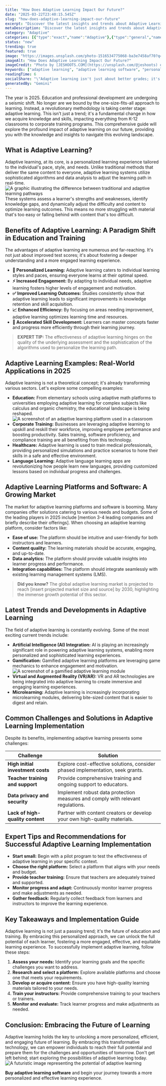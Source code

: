 ```yaml
---
title: "How Does Adaptive Learning Impact Our Future?"
date: "2025-03-22T23:40:15.545Z"
slug: "how-does-adaptive-learning-impact-our-future"
excerpt: "Discover the latest insights and trends about Adaptive Learning. This comprehensive guide covers everything you need to know about Adaptive Learning in 2025."
metaDescription: "Discover the latest insights and trends about Adaptive Learning. This comprehensive guide covers everything you need to know about Adaptive Learning in 202..."
category: "Adaptive"
categories: [{"type":"exact","name":"Adaptive"},{"type":"general","name":"Education"},{"type":"medium","name":"Educational Technology"},{"type":"specific","name":"Personalized Learning"},{"type":"niche","name":"AI Tutoring"}]
status: "new"
trending: true
featured: true
image: "https://images.unsplash.com/photo-1516534775068-ba3e7458af70?q=85&w=1200&fit=max&fm=webp&auto=compress"
imageAlt: "How Does Adaptive Learning Impact Our Future?"
imageCredit: "Photo by [JESHOOTS.COM](https://unsplash.com/@jeshoots) on Unsplash"
keywords: ["adaptive learning", "adaptive learning software", "personalized learning", "adaptive learning platforms", "what is adaptive learning", "benefits of adaptive learning", "adaptive learning examples", "adaptive learning in education", "best adaptive learning tools", "buy adaptive learning software"]
readingTime: 6
socialShare: "\"Adaptive learning isn't just about better grades; it's about fostering a lifelong love of learning by tailoring education to the individual.\""
generatedBy: "Gemini"
---
```




The year is 2025.  Education and professional development are undergoing a seismic shift.  No longer are we bound by the one-size-fits-all approach to learning.  Instead, a revolutionary methodology is taking center stage: adaptive learning. This isn't just a trend; it's a fundamental change in how we acquire knowledge and skills, impacting everything from K-12 classrooms to corporate training programs.  This comprehensive guide will explore the profound impact of adaptive learning on our future, providing you with the knowledge and insights to navigate this evolving landscape.

## What is Adaptive Learning?

Adaptive learning, at its core, is a personalized learning experience tailored to the individual's pace, style, and needs.  Unlike traditional methods that deliver the same content to everyone, adaptive learning systems utilize sophisticated algorithms and data analysis to adjust the learning path in real-time. ![A graphic illustrating the difference between traditional and adaptive learning pathways](https://images.unsplash.com/photo-1472220625704-91e1462799b2?q=85&w=1200&fit=max&fm=webp&auto=compress)  These systems assess a learner's strengths and weaknesses, identify knowledge gaps, and dynamically adjust the difficulty and content to optimize learning outcomes. This means no more struggling with material that's too easy or falling behind with content that's too difficult.

## Benefits of Adaptive Learning: A Paradigm Shift in Education and Training

The advantages of adaptive learning are numerous and far-reaching.  It's not just about improved test scores; it's about fostering a deeper understanding and a more engaged learning experience.

* **🔑 Personalized Learning:** Adaptive learning caters to individual learning styles and paces, ensuring everyone learns at their optimal speed.
* **⚡ Increased Engagement:**  By adapting to individual needs, adaptive learning fosters higher levels of engagement and motivation.
* **✅ Improved Learning Outcomes:** Studies consistently show that adaptive learning leads to significant improvements in knowledge retention and skill acquisition.
* **📈 Enhanced Efficiency:**  By focusing on areas needing improvement, adaptive learning optimizes learning time and resources.
* **🚀 Accelerated Skill Development:** Learners can master concepts faster and progress more efficiently through their learning journey.

> **EXPERT TIP:**  The effectiveness of adaptive learning hinges on the quality of the underlying assessment and the sophistication of the algorithms used to personalize the learning path.

## Adaptive Learning Examples: Real-World Applications in 2025

Adaptive learning is not a theoretical concept; it's already transforming various sectors.  Let's explore some compelling examples:

* **Education:** From elementary schools using adaptive math platforms to universities employing adaptive learning for complex subjects like calculus and organic chemistry, the educational landscape is being reshaped. ![A screenshot of an adaptive learning platform used in a classroom](https://images.unsplash.com/photo-1610500796385-3ffc1ae2f046?q=85&w=1200&fit=max&fm=webp&auto=compress)
* **Corporate Training:** Businesses are leveraging adaptive learning to upskill and reskill their workforce, improving employee performance and boosting productivity.  Sales training, software proficiency, and compliance training are all benefiting from this technology.
* **Healthcare:** Adaptive learning is used to train medical professionals, providing personalized simulations and practice scenarios to hone their skills in a safe and effective environment.
* **Language Learning:**  Adaptive language learning apps are revolutionizing how people learn new languages, providing customized lessons based on individual progress and challenges.

## Adaptive Learning Platforms and Software: A Growing Market

The market for adaptive learning platforms and software is booming.  Many companies offer solutions catering to various needs and budgets.  Some of the leading players in 2025 include [mention 3-4 leading companies and briefly describe their offerings].  When choosing an adaptive learning platform, consider factors like:

* **Ease of use:**  The platform should be intuitive and user-friendly for both instructors and learners.
* **Content quality:**  The learning materials should be accurate, engaging, and up-to-date.
* **Data analytics:**  The platform should provide valuable insights into learner progress and performance.
* **Integration capabilities:** The platform should integrate seamlessly with existing learning management systems (LMS).

> **Did you know?** The global adaptive learning market is projected to reach [insert projected market size and source] by 2030, highlighting the immense growth potential of this sector.

## Latest Trends and Developments in Adaptive Learning

The field of adaptive learning is constantly evolving.  Some of the most exciting current trends include:

* **Artificial Intelligence (AI) Integration:**  AI is playing an increasingly significant role in powering adaptive learning systems, enabling more personalized and sophisticated learning experiences.
* **Gamification:**  Gamified adaptive learning platforms are leveraging game mechanics to enhance engagement and motivation. ![A screenshot of a gamified adaptive learning module](https://images.unsplash.com/photo-1516534775068-ba3e7458af70?q=85&w=1200&fit=max&fm=webp&auto=compress)
* **Virtual and Augmented Reality (VR/AR):**  VR and AR technologies are being integrated into adaptive learning to create immersive and engaging learning experiences.
* **Microlearning:**  Adaptive learning is increasingly incorporating microlearning modules, delivering bite-sized content that is easier to digest and retain.

## Common Challenges and Solutions in Adaptive Learning Implementation

Despite its benefits, implementing adaptive learning presents some challenges:

| Challenge                     | Solution                                                                     |
|------------------------------|-----------------------------------------------------------------------------|
| **High initial investment costs** | Explore cost-effective solutions, consider phased implementation, seek grants. |
| **Teacher training and support** | Provide comprehensive training and ongoing support to educators.               |
| **Data privacy and security**   | Implement robust data protection measures and comply with relevant regulations. |
| **Lack of high-quality content** | Partner with content creators or develop your own high-quality materials.     |

## Expert Tips and Recommendations for Successful Adaptive Learning Implementation

* **Start small:** Begin with a pilot program to test the effectiveness of adaptive learning in your specific context.
* **Choose the right platform:** Select a platform that aligns with your needs and budget.
* **Provide teacher training:** Ensure that teachers are adequately trained and supported.
* **Monitor progress and adapt:** Continuously monitor learner progress and make adjustments as needed.
* **Gather feedback:** Regularly collect feedback from learners and instructors to improve the learning experience.

## Key Takeaways and Implementation Guide

Adaptive learning is not just a passing trend; it's the future of education and training.  By embracing this personalized approach, we can unlock the full potential of each learner, fostering a more engaged, effective, and equitable learning experience.  To successfully implement adaptive learning, follow these steps:

1. **Assess your needs:** Identify your learning goals and the specific challenges you want to address.
2. **Research and select a platform:** Explore available platforms and choose one that meets your requirements.
3. **Develop or acquire content:** Ensure you have high-quality learning materials tailored to your needs.
4. **Train your instructors:** Provide comprehensive training to your teachers or trainers.
5. **Monitor and evaluate:** Track learner progress and make adjustments as needed.

## Conclusion: Embracing the Future of Learning

Adaptive learning holds the key to unlocking a more personalized, efficient, and engaging future of learning.  By embracing this transformative technology, we can empower individuals to reach their full potential and prepare them for the challenges and opportunities of tomorrow.  Don't get left behind; start exploring the possibilities of adaptive learning today. ![A futuristic image representing the potential of adaptive learning](https://images.unsplash.com/photo-1599081593734-5e65dd7abfba?q=85&w=1200&fit=max&fm=webp&auto=compress)

**Buy adaptive learning software** and begin your journey towards a more personalized and effective learning experience.

